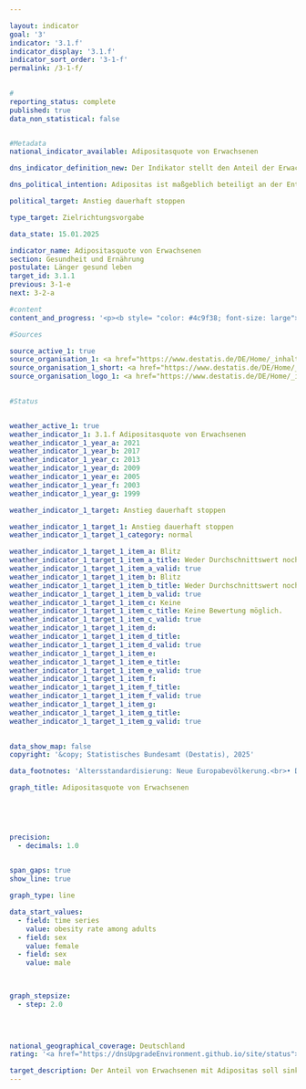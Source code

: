 ```yaml
---

layout: indicator        
goal: '3'        
indicator: '3.1.f'        
indicator_display: '3.1.f'        
indicator_sort_order: '3-1-f'        
permalink: /3-1-f/        
        

#
reporting_status: complete        
published: true        
data_non_statistical: false        


#Metadata        
national_indicator_available: Adipositasquote von Erwachsenen        

dns_indicator_definition_new: Der Indikator stellt den Anteil der Erwachsenen (ab 18&nbsp;Jahren) mit Adipositas an allen Personen derselben Altersgruppe (in %) dar. Als adipös gelten dabei &#8209; der Klassifikation der Weltgesundheitsorganisation (WHO) folgend &#8209; Personen, deren Body-Mass-Index (BMI), der sich aus dem Verhältnis von Körpergewicht zum Quadrat der Körpergröße berechnet, größer/gleich 30&nbsp;ist.        

dns_political_intention: Adipositas ist maßgeblich beteiligt an der Entstehung von Zivilisationskrankheiten wie Herz-Kreislauf-Erkrankungen, Diabetes oder Gelenkschäden. Neben den gesundheitlichen Folgen wirkt sich Adipositas auch in volkswirtschaftlicher und sozialer Hinsicht belastend aus.        

political_target: Anstieg dauerhaft stoppen        

type_target: Zielrichtungsvorgabe        

data_state: 15.01.2025        

indicator_name: Adipositasquote von Erwachsenen        
section: Gesundheit und Ernährung        
postulate: Länger gesund leben        
target_id: 3.1.1        
previous: 3-1-e        
next: 3-2-a        

#content         
content_and_progress: '<p><b style= "color: #4c9f38; font-size: large">3.1.f Adipositasquote von Erwachsenen</b><br><br>Der Body-Mass-Index (BMI) dient als Richtwert zur Einschätzung von Übergewicht und insbesondere Adipositas. Er berechnet sich aus dem Verhältnis des Körpergewichts zum Quadrat der Körpergröße (in der Einheit kg/m²). Dabei bleiben individuelle Unterschiede im Körperbau, alters- und geschlechtsspezifische Merkmale sowie die Zusammensetzung der Körpermasse unberücksichtigt. Nach der Klassifikation der Weltgesundheitsorganisation (WHO) gelten Personen mit einem BMI ab 25&nbsp;als übergewichtig und ab einem BMI von 30&nbsp;als adipös.<br><br>Die Datengrundlage des Indikators bilden Angaben zu Körpergewicht und Körpergröße, die alle vier Jahre freiwillig im Rahmen des Mikrozensus bei 1&nbsp;% der Gesamtbevölkerung erhoben werden. Bei Selbstauskünften&nbsp;–&nbsp;wie im Mikrozensus&nbsp;–&nbsp;wird das Körpergewicht im Vergleich zu gemessenen Werten häufig unterschätzt, während die Körpergröße tendenziell überschätzt wird. Daher ist davon auszugehen, dass der daraus berechnete BMI in der Regel niedriger ausfällt als der Wert auf Basis von Messdaten.<br><br>Zur Vergleichbarkeit von Daten aus unterschiedlichen Jahren und Regionen sowie zur Vermeidung altersstruktureller Verzerrungen wurden die Ergebnisse altersstandardisiert auf Grundlage der neuen Europäischen Standardbevölkerung berechnet. Im Jahr 2021&nbsp;waren 15,4&nbsp;% der Bevölkerung ab 18&nbsp;Jahren adipös. Der Anteil adipöser Männer lag mit 17,3&nbsp;% über dem der Frauen, von denen 13,3&nbsp;% betroffen waren. Im Jahr 1999&nbsp;lag der Anteil noch bei 10,7&nbsp;%. Auch damals waren Frauen (10,2&nbsp;%) etwas seltener von Adipositas betroffen als Männer (11,1&nbsp;%). Die Adipositasquote bei Erwachsenen ist somit gestiegen und entwickelt sich entgegen dem politisch festgelegten Ziel der Deutschen Nachhaltigkeitsstrategie. Weitere 33,6&nbsp;% der Bevölkerung ab 18&nbsp;Jahren wiesen im Jahr 2021&nbsp;einen BMI zwischen 25&nbsp;und unter 30&nbsp;auf. Insgesamt galten damit 49&nbsp;% der Erwachsenen als übergewichtig (BMI ab 25). Der Anteil übergewichtiger Frauen lag mit 38,7&nbsp;% deutlich unter dem der Männer, von denen 58,5&nbsp;% betroffen waren.<br><br>Der Anteil adipöser Personen steigt mit zunehmendem Lebensalter und nimmt erst im höheren Alter wieder ab. Im Jahr 2021&nbsp;waren 5,3&nbsp;% der 20- bis unter 25-jährigen Frauen adipös. In der Altersgruppe der 30- bis unter 35-Jährigen lag der Anteil bereits bei 12,3&nbsp;%. Den höchsten Wert bei den Frauen verzeichnete die Altersgruppe der 70- bis unter 75-Jährigen mit 20,1&nbsp;%. Bei den Männern lag die Adipositasquote in allen Altersgruppen unter 75&nbsp;Jahren über der der gleichaltrigen Frauen. Die höchsten Werte wurden bei den 45- bis unter 50-Jährigen sowie bei den 60- bis unter 65-Jährigen mit jeweils 23,5&nbsp;% verzeichnet. In der Altersgruppe ab 75&nbsp;Jahren waren Frauen (16,3&nbsp;%) und Männer (16,1&nbsp;%) nahezu gleich häufig adipös.</p>'                

#Sources        

source_active_1: true
source_organisation_1: <a href="https://www.destatis.de/DE/Home/_inhalt.html" target="_blank">Statistisches Bundesamt</a>
source_organisation_1_short: <a href="https://www.destatis.de/DE/Home/_inhalt.html" target="_blank">Statistisches Bundesamt</a>
source_organisation_logo_1: <a href="https://www.destatis.de/DE/Home/_inhalt.html" target="_blank"><img src="https://dnsTestEnvironment.github.io/dns-indicators/public/OrgImgDe/destatis.png" alt="Statistisches Bundesamt" title=" Klicken Sie hier um zur Homepage der Organisation Statistisches Bundesamt zu gelangen." style="height:60px; width:148px; border:transparent"/></a>
        

#Status        


weather_active_1: true
weather_indicator_1: 3.1.f Adipositasquote von Erwachsenen
weather_indicator_1_year_a: 2021
weather_indicator_1_year_b: 2017
weather_indicator_1_year_c: 2013
weather_indicator_1_year_d: 2009
weather_indicator_1_year_e: 2005
weather_indicator_1_year_f: 2003
weather_indicator_1_year_g: 1999

weather_indicator_1_target: Anstieg dauerhaft stoppen

weather_indicator_1_target_1: Anstieg dauerhaft stoppen
weather_indicator_1_target_1_category: normal

weather_indicator_1_target_1_item_a: Blitz
weather_indicator_1_target_1_item_a_title: Weder Durchschnittswert noch die vorherige Veränderung deuten in 2021 in die richtige Richtung.
weather_indicator_1_target_1_item_a_valid: true
weather_indicator_1_target_1_item_b: Blitz
weather_indicator_1_target_1_item_b_title: Weder Durchschnittswert noch die vorherige Veränderung deuten in 2017 in die richtige Richtung.
weather_indicator_1_target_1_item_b_valid: true
weather_indicator_1_target_1_item_c: Keine
weather_indicator_1_target_1_item_c_title: Keine Bewertung möglich.
weather_indicator_1_target_1_item_c_valid: true
weather_indicator_1_target_1_item_d: 
weather_indicator_1_target_1_item_d_title: 
weather_indicator_1_target_1_item_d_valid: true
weather_indicator_1_target_1_item_e: 
weather_indicator_1_target_1_item_e_title: 
weather_indicator_1_target_1_item_e_valid: true
weather_indicator_1_target_1_item_f: 
weather_indicator_1_target_1_item_f_title: 
weather_indicator_1_target_1_item_f_valid: true
weather_indicator_1_target_1_item_g: 
weather_indicator_1_target_1_item_g_title: 
weather_indicator_1_target_1_item_g_valid: true        
        

data_show_map: false        
copyright: '&copy; Statistisches Bundesamt (Destatis), 2025'        

data_footnotes: 'Altersstandardisierung: Neue Europabevölkerung.<br>• Die Daten basieren auf einer Sonderauswertung und sind nicht öffentlich zugänglich.<br>• Die nächste Datenaktualisierung (Berichtsjahr 2025) ist im Laufe des Jahres 2026 geplant.'        

graph_title: Adipositasquote von Erwachsenen        

        

        

precision: 
  - decimals: 1.0
            

span_gaps: true        
show_line: true        

graph_type: line                

data_start_values: 
  - field: time series
    value: obesity rate among adults
  - field: sex
    value: female
  - field: sex
    value: male        

        

graph_stepsize: 
  - step: 2.0
            

                        

national_geographical_coverage: Deutschland                
rating: '<a href="https://dnsUpgradeEnvironment.github.io/site/status"><img src="https://sdg-indikatoren.de/public/Wettersymbole/Blitz.png" title="Weder Durchschnittswert noch die vorherige Veränderung deuten in 2021 in die richtige Richtung." alt="Wettersymbol Blitz"/></a>'        

target_description: Der Anteil von Erwachsenen mit Adipositas soll sinken oder konstant bleiben.<br><br>• Ausgehend von der Zielformulierung wurde das politisch festgelegte Ziel des Indikators 3.1.f weder im letzten Jahr 2021 noch im Durchschnitt der letzten sechs Jahre erreicht. Der Indikator 3.1.f wird daher für das Jahr 2021 mit <b>Gewitter</b> bewertet.        
---
```


